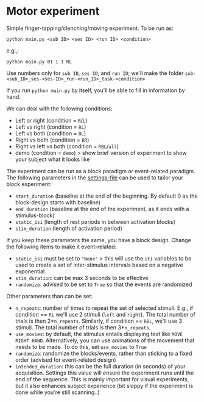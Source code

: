 # Motor experiment

Simple finger-tapping/clenching/moving experiment. To be run as:

```python main.py <sub ID> <ses ID> <run ID> <condition>```

e.g.,:

```python main.py 01 1 1 RL```

Use numbers only for `sub ID`, `ses ID`, and `run ID`; we'll make the folder `sub-<sub_ID>_ses-<ses-ID>_run-<run_ID>_task-<condition>`

If you run `python main.py` by itself, you'll be able to fill in information by hand.

We can deal with the following conditions:
- Left or right         (condition = `R`/`L`)
- Left vs right         (condition = `RL`)
- Left vs both          (condition = `BL`)
- Right vs both         (condition = `BR`)
- Right vs left vs both (condition = `RBL`/`all`)
- demo                  (condition = `demo`) > show brief version of experiment to show your subject what it looks like

The experiment can be run as a block paradigm or event-related paradigm. The following parameters in the [settings-file](settings.yml) can be used to tailor your block experiment:

- `start_duration`      (baseline at the end of the beginning. By default 0 as the block-design starts with baseline)
- `end_duration`        (baseline at the end of the experiment, as it ends with a stimulus-block)
- `static_isi`          (length of rest periods in between activation blocks)
- `stim_duration`       (length of activation period)

If you keep these parameters the same, you have a block design. Change the following items to make it event-related:

- `static_isi` must be set to `"None"` > this will use the `iti` variables to be used to create a set of inter-stimulus intervals based on a negative exponential
- `stim_duration`: can be max 3 seconds to be effective
- `randomize`: advised to be set to `True` so that the events are randomized

Other parameters than can be set:

- `n_repeats`: number of times to repeat the set of selected stimuli. E.g., if condition == `RL` we'll use 2 stimuli (`left` and `right`). The total number of trials is then 2*`n_repeats`. Similarly, if condition == `RBL`, we'll use 3 stimuli. The total number of trials is then 3*`n_repeats`.
- `use_movies`: by default, the stimulus entails displaying text like `MOVE RIGHT HAND`. Alternatively, you can use animations of the movement that needs to be made. To do this, set `use_movies` to `True`
- `randomize`: randomize the blocks/events, rather than sticking to a fixed order (advised for event-related design)
- `intended_duration`: this can be the full duration (in seconds) of your acquisition. Settings this value will ensure the experiment runs until the end of the sequence. This is mainly important for visual experiments, but it also enhances subject experience (bit sloppy if the experiment is done while you're still scanning..)
